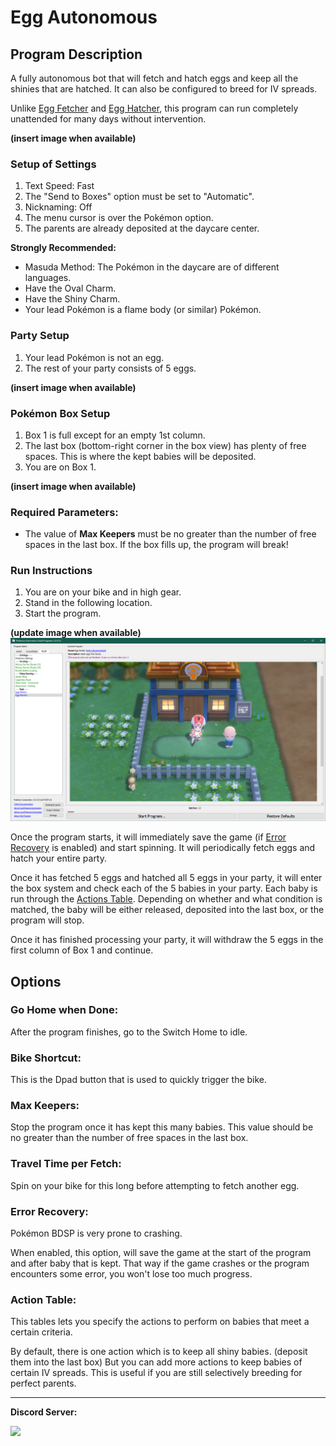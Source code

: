 # Egg Autonomous

## Program Description

A fully autonomous bot that will fetch and hatch eggs and keep all the shinies that are hatched. It can also be configured to breed for IV spreads.

Unlike [Egg Fetcher](EggFetcher.md) and [Egg Hatcher](EggHatcher.md), this program can run completely unattended for many days without intervention.

**(insert image when available)**

### Setup of Settings

1. Text Speed: Fast
2. The "Send to Boxes" option must be set to "Automatic".
3. Nicknaming: Off
4. The menu cursor is over the Pokémon option.
5. The parents are already deposited at the daycare center.

**Strongly Recommended:**
- Masuda Method: The Pokémon in the daycare are of different languages.
- Have the Oval Charm.
- Have the Shiny Charm.
- Your lead Pokémon is a flame body (or similar) Pokémon.

### Party Setup

1. Your lead Pokémon is not an egg.
2. The rest of your party consists of 5 eggs.

**(insert image when available)**

### Pokémon Box Setup

1. Box 1 is full except for an empty 1st column.
2. The last box (bottom-right corner in the box view) has plenty of free spaces. This is where the kept babies will be deposited.
3. You are on Box 1.

**(insert image when available)**

### Required Parameters:

- The value of **Max Keepers** must be no greater than the number of free spaces in the last box. If the box fills up, the program will break!

### Run Instructions

1. You are on your bike and in high gear.
2. Stand in the following location.
3. Start the program.

**(update image when available)**
<img src="images/EggHatcher-0.png">

Once the program starts, it will immediately save the game (if [Error Recovery](#ErrorRecovery) is enabled) and start spinning. It will periodically fetch eggs and hatch your entire party.

Once it has fetched 5 eggs and hatched all 5 eggs in your party, it will enter the box system and check each of the 5 babies in your party. Each baby is run through the [Actions Table](#ActionsTable). Depending on whether and what condition is matched, the baby will be either released, deposited into the last box, or the program will stop.

Once it has finished processing your party, it will withdraw the 5 eggs in the first column of Box 1 and continue.


## Options

### Go Home when Done:

After the program finishes, go to the Switch Home to idle.

### Bike Shortcut:

This is the Dpad button that is used to quickly trigger the bike.

### Max Keepers:

Stop the program once it has kept this many babies. This value should be no greater than the number of free spaces in the last box.

### Travel Time per Fetch:

Spin on your bike for this long before attempting to fetch another egg.

### Error Recovery:

Pokémon BDSP is very prone to crashing.

When enabled, this option, will save the game at the start of the program and after baby that is kept.
That way if the game crashes or the program encounters some error, you won't lose too much progress.

### Action Table:

This tables lets you specify the actions to perform on babies that meet a certain criteria.

By default, there is one action which is to keep all shiny babies. (deposit them into the last box)
But you can add more actions to keep babies of certain IV spreads. This is useful if you are still selectively breeding for perfect parents.


<hr>

**Discord Server:** 

[<img src="https://canary.discordapp.com/api/guilds/695809740428673034/widget.png?style=banner2">](https://discord.gg/cQ4gWxN)

